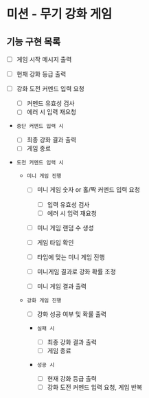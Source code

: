 # 미션 - 무기 강화 게임

## 기능 구현 목록

- [ ] 게임 시작 메시지 출력

- [ ] 현재 강화 등급 출력

- [ ] 강화 도전 커멘드 입력 요청

  - [ ] 커멘드 유효성 검사
  - [ ] 에러 시 입력 재요청

- `중단 커멘드 입력 시 `

  - [ ] 최종 강화 결과 출력
  - [ ] 게임 종료

- `도전 커멘드 입력 시`

  - `미니 게임 진행`

    - [ ] 미니 게임 숫자 or 홀/짝 커멘드 입력 요청

      - [ ] 입력 유효성 검사
      - [ ] 에러 시 입력 재요청

    - [ ] 미니 게임 랜덤 수 생성
    - [ ] 게임 타입 확인
    - [ ] 타입에 맞는 미니 게임 진행
    - [ ] 미니게임 결과로 강화 확률 조정
    - [ ] 미니 게임 결과 출력

  - `강화 게임 진행`

    - [ ] 강화 성공 여부 및 확률 출력

    - `실패 시`

      - [ ] 최종 강화 결과 출력
      - [ ] 게임 종료

    - `성공 시`
      - [ ] 현재 강화 등급 출력
      - [ ] 강화 도전 커멘드 입력 요청, 게임 반복
